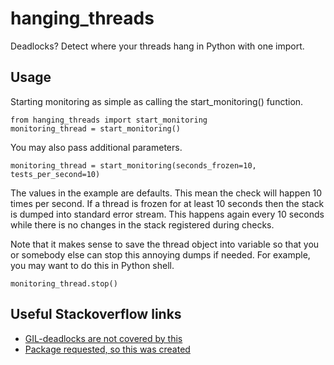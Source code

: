 # hanging_threads
Deadlocks? Detect where your threads hang in Python with one import.

## Usage

Starting monitoring as simple as calling the start_monitoring() function.

```
from hanging_threads import start_monitoring
monitoring_thread = start_monitoring()
```

You may also pass additional parameters.

```
monitoring_thread = start_monitoring(seconds_frozen=10, tests_per_second=10)
```

The values in the example are defaults. This mean the check will happen 10
times per second. If a thread is frozen for at least 10 seconds then the stack
is dumped into standard error stream. This happens again every 10 seconds
while there is no changes in the stack registered during checks.

Note that it makes sense to save the thread object into variable so that you or
somebody else can stop this annoying dumps if needed.
For example, you may want to do this in Python shell.

```
monitoring_thread.stop()
```


## Useful Stackoverflow links

- [GIL-deadlocks are not covered by this](http://stackoverflow.com/questions/10014481/python-threads-hang#comment33263430_17744731)
- [Package requested, so this was created](http://stackoverflow.com/questions/3443607/how-can-i-tell-where-my-python-script-is-hanging/17744556#comment69129716_17744556)
